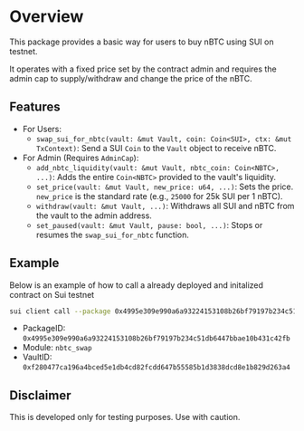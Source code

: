 # Overview

This package provides a basic way for users to buy nBTC  using SUI on testnet.

It operates with a fixed price set by the contract admin and requires the admin cap to supply/withdraw and change the price of the nBTC.

## Features
- For Users:
    - `swap_sui_for_nbtc(vault: &mut Vault, coin: Coin<SUI>, ctx: &mut TxContext)`: Send a SUI `Coin` to the `Vault` object to receive nBTC.
- For Admin (Requires `AdminCap`):
    - `add_nbtc_liquidity(vault: &mut Vault, nbtc_coin: Coin<NBTC>, ...)`: Adds the entire `Coin<NBTC>` provided to the vault's liquidity.
    - `set_price(vault: &mut Vault, new_price: u64, ...)`: Sets the price. `new_price` is the standard rate (e.g., `25000` for 25k SUI per 1 nBTC).
    - `withdraw(vault: &mut Vault, ...)`: Withdraws all SUI and nBTC from the vault to the admin address.
    - `set_paused(vault: &mut Vault, pause: bool, ...)`: Stops or resumes the `swap_sui_for_nbtc` function.

## Example 

Below is an example of how to call a already deployed and initalized contract on Sui testnet
```bash
sui client call --package 0x4995e309e990a6a93224153108b26bf79197b234c51db6447bbae10b431c42fb --module nbtc_swap --function swap_sui_for_nbtc --args 0xf280477ca196a4bced5e1db4cd82fcdd647b55585b1d3838dcd8e1b829d263a4 0x4931a2cae0091c86776c571e1193025c19930aca30a4dc5f802011605eb34039 --gas-budget 100000000
```
- PackageID: `0x4995e309e990a6a93224153108b26bf79197b234c51db6447bbae10b431c42fb`
- Module: `nbtc_swap`
- VaultID: `0xf280477ca196a4bced5e1db4cd82fcdd647b55585b1d3838dcd8e1b829d263a4`

## Disclaimer

This is developed only for testing purposes. Use with caution.
